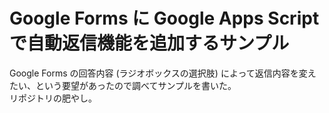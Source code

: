 # Google Forms に Google Apps Script で自動返信機能を追加するサンプル

Google Forms の回答内容 (ラジオボックスの選択肢) によって返信内容を変えたい、という要望があったので調べてサンプルを書いた。  
リポジトリの肥やし。
